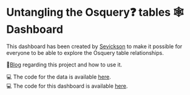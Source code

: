 # Untangling the Osquery❓ tables 🕸 Dashboard

This dashboard has been created by [Sevickson](https://github.com/sevickson) to make it possible for everyone to be able to explore the Osquery table relationships.

📖[Blog](https://sevickson.medium.com/untangling-the-osquery-tables-using-data-part-2-9579f997676d) regarding this project and how to use it.


💻 The code for the data is available [here](https://github.com/sevickson/Osquery_Data_Graph).  
💻 The code for this dashboard is available [here](https://github.com/sevickson/osquerygraphs_dashboard).
